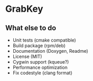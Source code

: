 # GrabKey

## What else to do

- Unit tests (cmake compatible)
- Build package (rpm/deb)
- Documentation (Doxygen, Readme)
- License (MIT)
- Cygwin support (kqueue?)
- Performance optimization
- Fix codestyle (clang format)